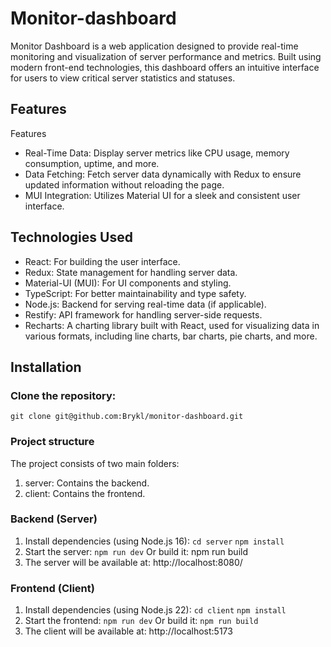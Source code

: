 # Monitor-dashboard

Monitor Dashboard is a web application designed to provide real-time monitoring and visualization of server performance and metrics. Built using modern front-end technologies, this dashboard offers an intuitive interface for users to view critical server statistics and statuses.

## Features

Features
 - Real-Time Data: Display server metrics like CPU usage, memory consumption, uptime, and more.
 - Data Fetching: Fetch server data dynamically with Redux to ensure updated information without reloading the page.
 - MUI Integration: Utilizes Material UI for a sleek and consistent user interface.

## Technologies Used
 - React: For building the user interface.
 - Redux: State management for handling server data.
 - Material-UI (MUI): For UI components and styling.
 - TypeScript: For better maintainability and type safety.
 - Node.js: Backend for serving real-time data (if applicable).
 - Restify: API framework for handling server-side requests.
 - Recharts: A charting library built with React, used for visualizing data in various formats, including line charts, bar charts, pie charts, and more.

## Installation
### Clone the repository:
`git clone git@github.com:Brykl/monitor-dashboard.git`
### Project structure
The project consists of two main folders:
 1) server: Contains the backend.
 2) client: Contains the frontend.
### Backend (Server)
 1) Install dependencies (using Node.js 16):
    `cd server`
    `npm install`
 2) Start the server:
    `npm run dev`
    Or build it:
    npm run build
 3) The server will be available at: http://localhost:8080/
    
### Frontend (Client)
 1) Install dependencies (using Node.js 22):
    `cd client`
    `npm install`
 2) Start the frontend:
    `npm run dev`
    Or build it:
    `npm run build`
 3) The client will be available at: http://localhost:5173


        







